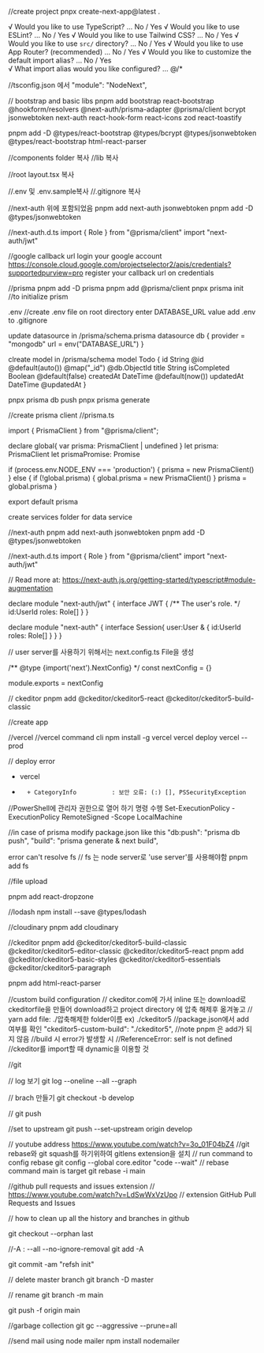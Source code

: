 //create project
pnpx create-next-app@latest .


√ Would you like to use TypeScript? ... No / Yes
√ Would you like to use ESLint? ... No / Yes
√ Would you like to use Tailwind CSS? ... No / Yes
√ Would you like to use `src/` directory? ... No / Yes
√ Would you like to use App Router? (recommended) ... No / Yes
√ Would you like to customize the default import alias? ... No / Yes        
√ What import alias would you like configured? ... @/*
<!-- Creating a new Next.js app in D:\AmiAiLabTs\shopping-cart. -->

//tsconfig.json 에서 
"module": "NodeNext",
<!-- "moduleResolution": "NodeNext", 변경 -->


// bootstrap and basic libs
pnpm add bootstrap react-bootstrap @hookform/resolvers @next-auth/prisma-adapter @prisma/client bcrypt jsonwebtoken next-auth react-hook-form react-icons zod react-toastify

pnpm add -D @types/react-bootstrap @types/bcrypt @types/jsonwebtoken @types/react-bootstrap html-react-parser

//components folder 복사
//lib 복사

//root layout.tsx  복사

//.env 및 .env.sample복사
//.gitignore 복사



//next-auth 위에 포함되었음
pnpm add next-auth jsonwebtoken
pnpm add -D @types/jsonwebtoken

//next-auth.d.ts
import { Role } from "@prisma/client"
import "next-auth/jwt"



//google callback url login your google account
https://console.cloud.google.com/projectselector2/apis/credentials?supportedpurview=pro
register your callback url on credentials


//prisma
pnpm add -D prisma
pnpm add @prisma/client
pnpx prisma init //to initialize prism

.env //create .env file on root directory
enter DATABASE_URL value 
add .env to .gitignore

update datasource in /prisma/schema.prisma 
datasource db {
  provider = "mongodb"
  url      = env("DATABASE_URL")
}

clreate model in /prisma/schema
model Todo {
  id          String   @id @default(auto()) @map("_id") @db.ObjectId
  title       String
  isCompleted Boolean  @default(false)
  createdAt   DateTime @default(now())
  updatedAt   DateTime @updatedAt
}

pnpx prisma db push
pnpx prisma generate

//create prisma client
//prisma.ts 

import { PrismaClient } from "@prisma/client";

declare global{
   var prisma: PrismaClient | undefined
}
let prisma: PrismaClient
let prismaPromise: Promise<PrismaClient>

if (process.env.NODE_ENV === 'production') {
  prisma = new PrismaClient()
} else {
  if (!global.prisma) {
    global.prisma = new PrismaClient()
  }
  prisma = global.prisma
}

export default prisma

create services folder for data service


//next-auth
pnpm add next-auth jsonwebtoken
pnpm add -D @types/jsonwebtoken

//next-auth.d.ts
import { Role } from "@prisma/client"
import "next-auth/jwt"

// Read more at: https://next-auth.js.org/getting-started/typescript#module-augmentation

declare module "next-auth/jwt" {
  interface JWT {
    /** The user's role. */
    id:UserId
    roles: Role[]
  }
}

declare module "next-auth" {
  interface Session{
    user:User & {
      id:UserId
      roles: Role[]
    }
  }
}


// user server를 사용하기 위해서는 
next.config.ts File을 생성

/** @type {import('next').NextConfig} */
const nextConfig = {}

module.exports = nextConfig

// ckeditor
pnpm add  @ckeditor/ckeditor5-react @ckeditor/ckeditor5-build-classic


//create app


//vercel
//vercel command cli
npm install -g vercel
vercel deploy
vercel --prod

// deploy error
+ vercel
+ ~~~~~~
    + CategoryInfo          : 보안 오류: (:) [], PSSecurityException

//PowerShell에 관리자 권한으로 열어 하기 명령 수행
Set-ExecutionPolicy -ExecutionPolicy RemoteSigned -Scope LocalMachine




//in case of prisma modify package.json like this
 "db:push": "prisma db push",
 "build": "prisma generate & next build",


error can't resolve fs // fs 는 node server로 'use server'를 사용해야함
 pnpm add fs


 //file upload 

 pnpm add react-dropzone


//lodash
npm install --save @types/lodash


//cloudinary
pnpm add cloudinary

//ckeditor
pnpm add @ckeditor/ckeditor5-build-classic @ckeditor/ckeditor5-editor-classic @ckeditor/ckeditor5-react
pnpm  add @ckeditor/ckeditor5-basic-styles @ckeditor/ckeditor5-essentials @ckeditor/ckeditor5-paragraph

pnpm add html-react-parser

//custom build configuration 
// ckeditor.com에 가서 inline 또는 download로 ckeditorfile을 만들어 download하고 project directory 에 압축 해제후 옮겨놓고
// yarn add file: ./압축해제한 folder이름  ex) ./ckeditor5
//package.json에서 add 여부를 확인    "ckeditor5-custom-build": "./ckeditor5",
//note pnpm 은 add가 되지 않음
//build 시 error가 발생할 시 
//ReferenceError: self is not defined
//ckeditor를 import할 때 dynamic을 이용할 것


//git

// log 보기
git log --oneline --all --graph

// brach 만들기
git checkout -b develop

//
git push

//set to upstream
git push --set-upstream origin develop

// youtube address https://www.youtube.com/watch?v=3o_01F04bZ4
//git rebase와 git squash를 하기위하여 gitlens extension을 설치 
// run  command  to config rebase 
git config --global core.editor "code --wait"
// rebase command main is target
git rebase -i main

//github pull requests and issues extension
// https://www.youtube.com/watch?v=LdSwWxVzUpo
// extension GitHub Pull Requests and Issues


// how to clean up all the history and branches in github

git checkout --orphan last

//-A : --all --no-ignore-removal
git add -A

git commit -am "refsh init"

// delete master branch
git branch -D master

// rename
git branch -m main

git push -f origin main

//garbage collection
git gc --aggressive --prune=all


//send mail using node mailer
npm install nodemailer


